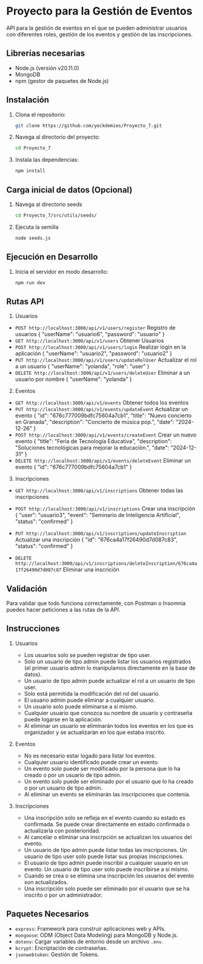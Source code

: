 # Proyecto para la Gestión de Eventos
API para la gestión de eventos en el que se pueden administrar usuarios con diferentes roles, gestión de los eventos y gestión de las inscripciones.

## Librerías necesarias
- Node.js (versión v20.11.0)
- MongoDB
- npm (gestor de paquetes de Node.js)

## Instalación
1. Clona el repositorio:
    ```sh
    git clone https://github.com/yeckdemies/Proyecto_7.git
    ```
2. Navega al directorio del proyecto:
    ```sh
    cd Proyecto_7
    ```
3. Instala las dependencias:
    ```sh
    npm install
    ```

## Carga inicial de datos (Opcional)
1. Navega al directorio seeds
    ```sh
    cd Proyecto_7/src/utils/seeds/
    ```
2. Ejecuta la semilla
    ```sh
    node seeds.js
    ```
## Ejecución en Desarrollo
1. Inicia el servidor en modo desarrollo:
    ```sh
    npm run dev
    ```
    
## Rutas API
1. Usuarios
- `POST http://localhost:3000/api/v1/users/register`
Registro de usuarios
{
    "userName": "usuario6",
    "password": "usuario"
}
- `GET http://localhost:3000/api/v1/users`
Obtener Usuarios
- `POST http://localhost:3000/api/v1/users/login`
Realizar login en la aplicación
{
    "userName": "usuario2",
    "password": "usuario2"
}
- `PUT http://localhost:3000/api/v1/users/updateRolUser`
Actualizar el rol a un usuario
{
    "userName": "yolanda",
    "role": "user"
}
- `DELETE http://localhost:3000/api/v1/users/deleteUser`
Eliminar a un usuario por nombre
{
    "userName": "yolanda"
}
2. Eventos
- `GET http://localhost:3000/api/v1/events`
Obtener todos los eventos
- `PUT http://localhost:3000/api/v1/events/updateEvent`
Actualizar un evento
{
    "id": "676c777009bdfc75604a7cb1",
    "title": "Nuevo concierto en Granada",
    "description": "Concierto de música pop.",
    "date": "2024-12-26"
}
- `POST http://localhost:3000/api/v1/events/createEvent`
Crear un nuevo evento
 {
    "title": "Feria de Tecnología Educativa",
    "description": "Soluciones tecnológicas para mejorar la educación.",
    "date": "2024-12-31"
  }
- `DELETE http://localhost:3000/api/v1/events/deleteEvent`
Eliminar un evento
{
    "id": "676c777009bdfc75604a7cb1"
}

3. Inscripciones
- `GET http://localhost:3000/api/v1/inscriptions`
Obtener todas las inscripciones

- `POST http://localhost:3000/api/v1/inscriptions`
Crear una inscripción
{
    "user": "usuario3",
    "event": "Seminario de Inteligencia Artificial",
    "status": "confirmed"
}

- `PUT http://localhost:3000/api/v1/inscriptions/updateInscription`
Actualizar una inscripción
{
    "id": "676ca4a17f26490d7d087c83",
    "status": "confirmed"
}
- `DELETE http://localhost:3000/api/v1/inscriptions/deleteInscription/676ca4a17f26490d7d087c87`
Eliminar una inscrición

## Validación
Para validar que todo funciona correctamente, con Postman o Insomnia puedes hacer peticiones a las rutas de la API.

## Instrucciones
1. Usuarios
    - Los usuarios solo se pueden registrar de tipo user.
    - Solo un usuario de tipo admin puede listar los usuarios registrados (el primer usuario admin lo manipulamos directamente en la base de datos). 
    - Un usuario de tipo admin puede actualizar el rol a un usuario de tipo user.
    - Solo está permitida la modificación del rol del usuario.
    - El usuario admin puede eliminar a cualquier usuario.
    - Un usuario solo puede eliminarse a sí mismo.
    - Cualquier usuario que conozca su nombre de usuario y contraseña puede logarse en la aplicación.
    - Al eliminar un usuario se eliminarán todos los eventos en los que es organizador y se actualizarán en los que estaba inscrito.

2. Eventos
    - No es necesario estar logado para listar los eventos.
    - Cualquier usuario identificado puede crear un evento.
    - Un evento solo puede ser modificado por la persona que lo ha creado o por un usuario de tipo admin.
    - Un evento solo puede ser eliminado por el usuario que lo ha creado o por un usuario de tipo admin.
    - Al eliminar un evento se eliminarán las inscripciones que contenía.
    
3. Inscripciones
    - Una inscripción solo se refleja en el evento cuando su estado es confirmada. Se puede crear directamente en estado confirmada o actualizarla con posterioridad.
    - Al cancelar o eliminar una inscrpción se actualizan los usuarios del evento.
    - Un usuario de tipo admin puede listar todas las inscripciones. Un usuario de tipo user solo puede listar sus propias inscripciones.
    - El usuario de tipo admin puede inscribir a cualquier usuario en un evento. Un usuario de tipo user solo puede inscribirse a sí mismo. 
    - Cuando se crea o se elimina una inscripción los usuarios del evento son actualizados. 
    - Una inscripción solo puede ser eliminado por el usuario que se ha inscrito o por un administrador. 

## Paquetes Necesarios
- `express`: Framework para construir aplicaciones web y APIs.
- `mongoose`: ODM (Object Data Modeling) para MongoDB y Node.js.
- `dotenv`: Cargar variables de entorno desde un archivo `.env`.
- `bcrypt`: Encriptación de contraseñas.
- `jsonwebtoken`: Gestión de Tokens.


